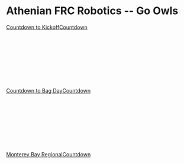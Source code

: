 # Athenian FRC Robotics -- Go Owls

<div data-type="countdown" data-id="791124" class="tickcounter" style="width: 100%; position: relative; padding-bottom: 25%"><a href="//www.tickcounter.com/countdown/791124/countdown-to-kickoff" title="Countdown to Kickoff">Countdown to Kickoff</a><a href="//www.tickcounter.com/" title="Countdown">Countdown</a></div><script>(function(d, s, id) { var js, pjs = d.getElementsByTagName(s)[0]; if (d.getElementById(id)) return; js = d.createElement(s); js.id = id; js.src = "//www.tickcounter.com/static/js/loader.js"; pjs.parentNode.insertBefore(js, pjs); }(document, "script", "tickcounter-sdk"));</script>

##

<div data-type="countdown" data-id="709342" class="tickcounter" style="width: 100%; position: relative; padding-bottom: 25%"><a href="//www.tickcounter.com/countdown/709342/countdown-to-bag-day" title="Countdown to Bag Day">Countdown to Bag Day</a><a href="//www.tickcounter.com/" title="Countdown">Countdown</a></div><script>(function(d, s, id) { var js, pjs = d.getElementsByTagName(s)[0]; if (d.getElementById(id)) return; js = d.createElement(s); js.id = id; js.src = "//www.tickcounter.com/static/js/loader.js"; pjs.parentNode.insertBefore(js, pjs); }(document, "script", "tickcounter-sdk"));</script>

##

<div data-type="countdown" data-id="791253" class="tickcounter" style="width: 100%; position: relative; padding-bottom: 25%"><a href="//www.tickcounter.com/countdown/791253/monterey-bay-regional" title="Monterey Bay Regional">Monterey Bay Regional</a><a href="//www.tickcounter.com/" title="Countdown">Countdown</a></div><script>(function(d, s, id) { var js, pjs = d.getElementsByTagName(s)[0]; if (d.getElementById(id)) return; js = d.createElement(s); js.id = id; js.src = "//www.tickcounter.com/static/js/loader.js"; pjs.parentNode.insertBefore(js, pjs); }(document, "script", "tickcounter-sdk"));</script>

##
##
